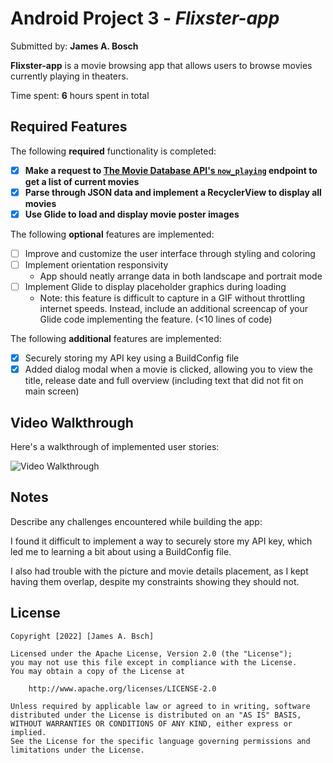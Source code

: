 # Android Project 3 - *Flixster-app*

Submitted by: **James A. Bosch**

**Flixster-app** is a movie browsing app that allows users to browse movies currently playing in theaters.

Time spent: **6** hours spent in total

## Required Features

The following **required** functionality is completed:

- [x] **Make a request to [The Movie Database API's `now_playing`](https://developers.themoviedb.org/3/movies/get-now-playing) endpoint to get a list of current movies**
- [x] **Parse through JSON data and implement a RecyclerView to display all movies**
- [x] **Use Glide to load and display movie poster images**

The following **optional** features are implemented:

- [ ] Improve and customize the user interface through styling and coloring
- [ ] Implement orientation responsivity
  - App should neatly arrange data in both landscape and portrait mode
- [ ] Implement Glide to display placeholder graphics during loading
  - Note: this feature is difficult to capture in a GIF without throttling internet speeds.  Instead, include an additional screencap of your Glide code implementing the feature.  (<10 lines of code)

The following **additional** features are implemented:

- [x] Securely storing my API key using a BuildConfig file
- [x] Added dialog modal when a movie is clicked, allowing you to view the title, release date and full overview (including text that did not fit on main screen)

## Video Walkthrough

Here's a walkthrough of implemented user stories:

<img src='flixster-app.gif' title='Video Walkthrough' width='' alt='Video Walkthrough' />

## Notes

Describe any challenges encountered while building the app:

I found it difficult to implement a way to securely store my API key, which led me to learning a bit about using a BuildConfig file. 

I also had trouble with the picture and movie details placement, as I kept having them overlap, despite my constraints showing they should not.

## License

    Copyright [2022] [James A. Bsch]

    Licensed under the Apache License, Version 2.0 (the "License");
    you may not use this file except in compliance with the License.
    You may obtain a copy of the License at

        http://www.apache.org/licenses/LICENSE-2.0

    Unless required by applicable law or agreed to in writing, software
    distributed under the License is distributed on an "AS IS" BASIS,
    WITHOUT WARRANTIES OR CONDITIONS OF ANY KIND, either express or implied.
    See the License for the specific language governing permissions and
    limitations under the License.
